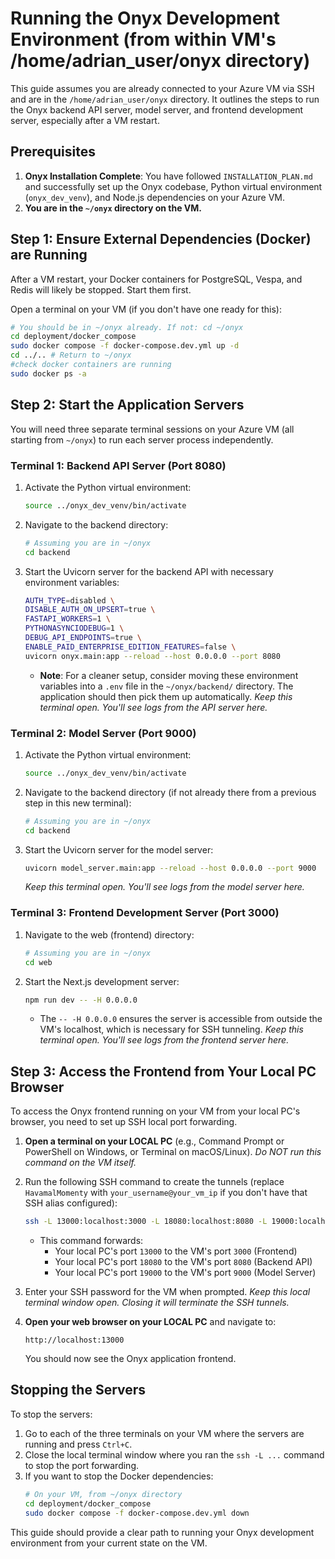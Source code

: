 # Running the Onyx Development Environment (from within VM's /home/adrian_user/onyx directory)

This guide assumes you are already connected to your Azure VM via SSH and are in the `/home/adrian_user/onyx` directory. It outlines the steps to run the Onyx backend API server, model server, and frontend development server, especially after a VM restart.

## Prerequisites

1.  **Onyx Installation Complete**: You have followed `INSTALLATION_PLAN.md` and successfully set up the Onyx codebase, Python virtual environment (`onyx_dev_venv`), and Node.js dependencies on your Azure VM.
2.  **You are in the `~/onyx` directory on the VM.**

## Step 1: Ensure External Dependencies (Docker) are Running

After a VM restart, your Docker containers for PostgreSQL, Vespa, and Redis will likely be stopped. Start them first.

Open a terminal on your VM (if you don't have one ready for this):

```bash
# You should be in ~/onyx already. If not: cd ~/onyx
cd deployment/docker_compose
sudo docker compose -f docker-compose.dev.yml up -d
cd ../.. # Return to ~/onyx
#check docker containers are running
sudo docker ps -a
```

## Step 2: Start the Application Servers

You will need three separate terminal sessions on your Azure VM (all starting from `~/onyx`) to run each server process independently.

### Terminal 1: Backend API Server (Port 8080)


1.  Activate the Python virtual environment:
    ```bash
    source ../onyx_dev_venv/bin/activate
    ```
2.  Navigate to the backend directory:
    ```bash
    # Assuming you are in ~/onyx
    cd backend
    ```
3.  Start the Uvicorn server for the backend API with necessary environment variables:
    ```bash
    AUTH_TYPE=disabled \
    DISABLE_AUTH_ON_UPSERT=true \
    FASTAPI_WORKERS=1 \
    PYTHONASYNCIODEBUG=1 \
    DEBUG_API_ENDPOINTS=true \
    ENABLE_PAID_ENTERPRISE_EDITION_FEATURES=false \
    uvicorn onyx.main:app --reload --host 0.0.0.0 --port 8080
    ```
    *   **Note**: For a cleaner setup, consider moving these environment variables into a `.env` file in the `~/onyx/backend/` directory. The application should then pick them up automatically.
    *Keep this terminal open. You'll see logs from the API server here.*

### Terminal 2: Model Server (Port 9000)


1.  Activate the Python virtual environment:
    ```bash
    source ../onyx_dev_venv/bin/activate
    ```

2.  Navigate to the backend directory (if not already there from a previous step in this new terminal):
    ```bash
    # Assuming you are in ~/onyx
    cd backend
    ```

3.  Start the Uvicorn server for the model server:
    ```bash
    uvicorn model_server.main:app --reload --host 0.0.0.0 --port 9000
    ```
    *Keep this terminal open. You'll see logs from the model server here.*

### Terminal 3: Frontend Development Server (Port 3000)

1.  Navigate to the web (frontend) directory:
    ```bash
    # Assuming you are in ~/onyx
    cd web
    ```
2.  Start the Next.js development server:
    ```bash
    npm run dev -- -H 0.0.0.0
    ```
    *   The `-- -H 0.0.0.0` ensures the server is accessible from outside the VM's localhost, which is necessary for SSH tunneling.
    *Keep this terminal open. You'll see logs from the frontend server here.*

## Step 3: Access the Frontend from Your Local PC Browser

To access the Onyx frontend running on your VM from your local PC's browser, you need to set up SSH local port forwarding.

1.  **Open a terminal on your LOCAL PC** (e.g., Command Prompt or PowerShell on Windows, or Terminal on macOS/Linux).
    *Do NOT run this command on the VM itself.*

2.  Run the following SSH command to create the tunnels (replace `HavamalMomenty` with `your_username@your_vm_ip` if you don't have that SSH alias configured):
    ```bash
    ssh -L 13000:localhost:3000 -L 18080:localhost:8080 -L 19000:localhost:9000 HavamalMomenty
    ```
    *   This command forwards:
        *   Your local PC's port `13000` to the VM's port `3000` (Frontend)
        *   Your local PC's port `18080` to the VM's port `8080` (Backend API)
        *   Your local PC's port `19000` to the VM's port `9000` (Model Server)

3.  Enter your SSH password for the VM when prompted.
    *Keep this local terminal window open. Closing it will terminate the SSH tunnels.*

4.  **Open your web browser on your LOCAL PC** and navigate to:
    ```
    http://localhost:13000
    ```
    You should now see the Onyx application frontend.

## Stopping the Servers

To stop the servers:

1.  Go to each of the three terminals on your VM where the servers are running and press `Ctrl+C`.
2.  Close the local terminal window where you ran the `ssh -L ...` command to stop the port forwarding.
3.  If you want to stop the Docker dependencies:
    ```bash
    # On your VM, from ~/onyx directory
    cd deployment/docker_compose
    sudo docker compose -f docker-compose.dev.yml down
    ```

This guide should provide a clear path to running your Onyx development environment from your current state on the VM.

